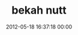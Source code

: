 ---
title: "bekah nutt"
date: 2012-05-18 16:37:18 00:00
permalink: /marshmallowfeev
twitter: "marshmallowfeev"
likes: [256,260,147,20,67,271,171,252,275,180,46,134,127,7,272,274,24,146,137,310,311,312,314,315,316,317,318,319,324,326,327,328,329,330,331,332,18,39,1732]
id: 359
gravatar: "http://www.gravatar.com/avatar/21ffbe980c44967a4333cb9c1194291b"
---